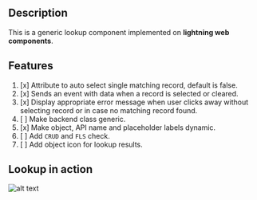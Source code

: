 ## Description

This is a generic lookup component implemented on **lightning web components**.

## Features

1. [x] Attribute to auto select single matching record, default is false.
2. [x] Sends an event with data when a record is selected or cleared.
3. [x] Display appropriate error message when user clicks away without selecting record or in case no matching record found.
4. [ ] Make backend class generic.
5. [x] Make object, API name and placeholder labels dynamic.
6. [ ] Add `CRUD` and `FLS` check.
7. [ ] Add object icon for lookup results.

## Lookup in action

![alt text](https://github.com/rahuls91221/lwc-lookup/blob/develop/resources/gifs/example07042019.gif "Working Example")
